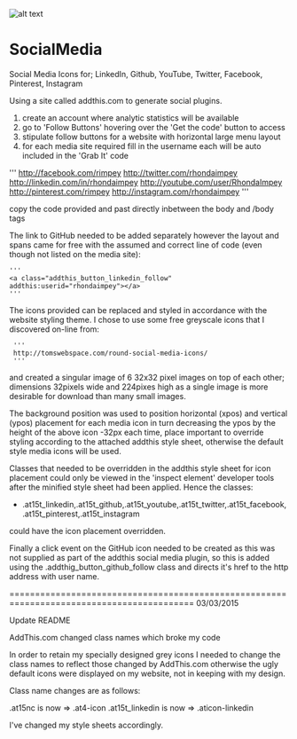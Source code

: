 ![alt text](http://docs.rhondaimpey.com/img/socialmedia.jpg "Social Media")

SocialMedia
===========

Social Media Icons for; LinkedIn, Github, YouTube, Twitter, Facebook, Pinterest, Instagram

Using a site called addthis.com to generate social plugins.
 1. create an account where analytic statistics will be available
 2. go to 'Follow Buttons' hovering over the 'Get the code' button to access
 3. stipulate follow buttons for a website with horizontal large menu layout
 4. for each media site required fill in the username each will be auto included in the 'Grab It' code
 
'''
 http://facebook.com/rimpey
 http://twitter.com/rhondaimpey
 http://linkedin.com/in/rhondaimpey
 http://youtube.com/user/RhondaImpey
 http://pinterest.com/rimpey
 http://instagram.com/rhondaimpey
 '''

copy the code provided and past directly inbetween the body and /body tags
 
The link to GitHub needed to be added separately however the layout and spans came for free with the assumed and
correct line of code (even though not listed on the media site):
    
    '''
    <a class="addthis_button_linkedin_follow" addthis:userid="rhondaimpey"></a>
    '''
    
The icons provided can be replaced and styled in accordance with the website styling theme. I chose to use some free
greyscale icons that I discovered on-line from: 

     '''
     http://tomswebspace.com/round-social-media-icons/
     ''' 
     
and created a singular image of 6 32x32 pixel images on top of each other; dimensions 32pixels wide 
and 224pixes high as a single image is more desirable for download than many small images.

The background position was used to position horizontal (xpos) and vertical (ypos) placement for each media icon
in turn decreasing the ypos by the height of the above icon -32px each time, place important to override styling 
according to the attached addthis style sheet, otherwise the default style media icons will be used. 

Classes that needed to be overridden in the addthis style sheet for icon placement could only be viewed in the 'inspect
element' developer tools after the minified style sheet had been applied. Hence the classes:


- .at15t_linkedin,.at15t_github,.at15t_youtube,.at15t_twitter,.at15t_facebook,.at15t_pinterest,.at15t_instagram

could have the icon placement overridden.

Finally a click event on the GitHub icon needed to be created as this was not supplied as part of the addthis social
media plugin, so this is added using the .addthig_button_github_follow class and directs it's href to the http address
with user name.

    
==========================================================================================
 03/03/2015
 
 Update README


AddThis.com changed class names which broke my code

In order to retain my specially designed grey icons I needed to change the class names to reflect those changed by AddThis.com otherwise the ugly default icons were displayed on my website, not in keeping with my design.

Class name changes are as follows:

 .at15nc is now => .at4-icon
 .at15t_linkedin is now => .aticon-linkedin

I've changed my style sheets accordingly.
 
